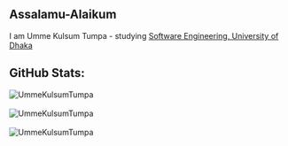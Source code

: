 ## Assalamu-Alaikum

I am Umme Kulsum Tumpa - studying [Software Engineering, University of Dhaka](http://www.iit.du.ac.bd/)

## GitHub Stats:

<div align="left">
  <img align="center" src="https://github-readme-stats.vercel.app/api/top-langs?username=UmmeKulsumTumpa&show_icons=true&locale=en&layout=compact" alt="UmmeKulsumTumpa" /><br/><br/>
  <img align="center" src="https://github-readme-stats.vercel.app/api?username=UmmeKulsumTumpa&show_icons=true&locale=en" alt="UmmeKulsumTumpa" /><br/><br/>
  <img align="center" src="https://github-readme-streak-stats.herokuapp.com/?user=UmmeKulsumTumpa&" alt="UmmeKulsumTumpa" /><br/>
</div>
